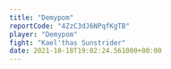 ```yaml
---
title: "Demypom"
reportCode: "4ZzC3dJ6NPqfKgTB"
player: "Demypom"
fight: "Kael'thas Sunstrider"
date: 2021-10-18T19:02:24.561000+00:00
---
```

